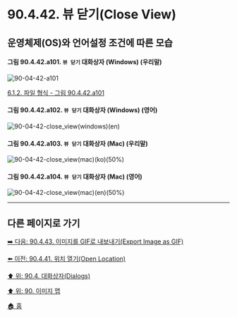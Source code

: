 # 90.4.42. 뷰 닫기(Close View)
## 운영체제(OS)와 언어설정 조건에 따른 모습

<a id="90-04-42-a101"></a>

#### 그림 90.4.42.a101. `뷰 닫기` 대화상자 (Windows) (우리말)
![90-04-42-a101](https://github.com/wonder13662/gimp/assets/15767104/310282c7-ac1e-42ca-8741-78fd81577bc2)

[6.1.2. 파일 형식 - 그림 90.4.42.a101](./06-01-02-00-file_formats.md#90-04-42-a101)

<a id="90-04-42-a102"></a>

#### 그림 90.4.42.a102. `뷰 닫기` 대화상자 (Windows) (영어)
![90-04-42-close_view(windows)(en)](https://github.com/wonder13662/gimp/assets/15767104/df72343d-1483-4a78-a102-3978e45eebd3)

#### 그림 90.4.42.a103. `뷰 닫기` 대화상자 (Mac) (우리말)
![90-04-42-close_view(mac)(ko)(50%)](https://github.com/wonder13662/gimp/assets/15767104/73a86192-49d2-4d2b-ab79-373b286fe4ff)

#### 그림 90.4.42.a104. `뷰 닫기` 대화상자 (Mac) (영어)
![90-04-42-close_view(mac)(en)(50%)](https://github.com/wonder13662/gimp/assets/15767104/f1403e05-96e7-4dd7-8bf9-56669474a39a)

***

## 다른 페이지로 가기

[➡️ 다음: 90.4.43. 이미지를 GIF로 내보내기(Export Image as GIF)](./90-04-43-export_image_as_gif.md)

[⬅️ 이전: 90.4.41. 위치 열기(Open Location)](./90-04-41-open_location.md)

[⬆️ 위: 90.4. 대화상자(Dialogs)](./90-04-00-dialogs.md)

[⬆️ 위: 90. 이미지 맵](./90-00-image-map.md)

[🏠 홈](./00-home.md)
